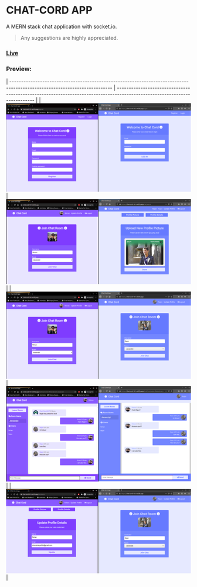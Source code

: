 # CHAT-CORD APP

A MERN stack chat application with socket.io.

> Any suggestions are highly appreciated.

### [Live](https://chat-cord-101.netlify.app)

### Preview:

| ------------------------------------------------------------------------------------------------------------------------- | ------------------------------------------------------------------------------------------------------------------------- |
| ![](https://raw.githubusercontent.com/Rohan-Shakya/chat-cord-app/main/assets/ss1.png?token=AOZR52JZDIMTWTQZUUHCPYTAJYVX4) | ![](https://raw.githubusercontent.com/Rohan-Shakya/chat-cord-app/main/assets/ss2.png?token=AOZR52JTRYRKEHER4U5DCXDAJYVZG) |
| ![](https://raw.githubusercontent.com/Rohan-Shakya/chat-cord-app/main/assets/ss3.png?token=AOZR52JTVM6UFN7G6HMBORDAJYV6U) | ![](https://raw.githubusercontent.com/Rohan-Shakya/chat-cord-app/main/assets/ss4.png?token=AOZR52LIC5UIXFLTQ7PO5L3AJYWCU) |
| ![](https://raw.githubusercontent.com/Rohan-Shakya/chat-cord-app/main/assets/ss5.png?token=AOZR52NQ7D4PD4YTWVZMNZTAJYWEI) |
